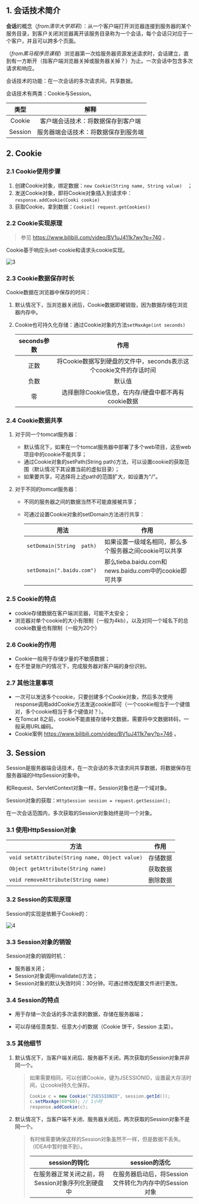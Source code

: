 ## 1. 会话技术简介

**会话**的概念（*from清华大学郑莉*）：从一个客户端打开浏览器连接到服务器的某个服务目录，到客户关闭浏览器离开该服务目录称为一个会话，每个会话只对应于一个客户，并且可以跨多个页面。

（*from黑马程序员课程*）浏览器第一次给服务器资源发送请求时，会话建立，直到有一方断开（指客户端浏览器关掉或服务器关掉？）为止。一次会话中包含多次请求和响应。

会话技术的功能：在一次会话的多次请求间，共享数据。

会话技术有两类：Cookie与Session。

|  类型   |                 解释                 |
| :-----: | :----------------------------------: |
| Cookie  |  客户端会话技术：将数据保存到客户端  |
| Session | 服务器端会话技术：将数据保存到服务端 |

## 2. Cookie

### 2.1 Cookie使用步骤

1. 创建Cookie对象，绑定数据：`new Cookie(String name, String value)  `；
2. 发送Cookie对象，即将Cookie对象插入到请求中：`response.addCookie(Cooki cookie)` 
3. 获取Cookie，拿到数据：`Cookie[] request.getCookies()`

### 2.2 Cookie实现原理

> 参见 https://www.bilibili.com/video/BV1uJ411k7wy?p=740 。

Cookie基于响应头set-cookie和请求头cookie实现。

![3](https://chua-n.gitee.io/blog-images/notebooks/JavaWeb/后端/3.png)

### 2.3 Cookie数据保存时长

Cookie数据在浏览器中保存的时间：

1. 默认情况下，当浏览器关闭后，Cookie数据即被销毁，因为数据存储在浏览器内存中。

2. Cookie也可持久化存储：通过Cookie对象的方法`setMaxAge(int seconds)`

    | seconds参数 |                             作用                             |
    | :---------: | :----------------------------------------------------------: |
    |    正数     | 将Cookie数据写到硬盘的文件中，seconds表示这个cookie文件的存话时间 |
    |    负数     |                            默认值                            |
    |     零      |     选择删除Cookie信息，在内存/硬盘中都不再有cookie数据      |

### 2.4 Cookie数据共享

1. 对于同一个tomcat服务器：

    - 默认情况下，如果在一个tomcat服务器中部署了多个web项目，这些web项目中的cookie不能共享；
    - 通过Cookie对象的setPath(String      path)方法，可以设置cookie的获取范围（默认情况下其设置当前的虚拟目录）；
    - 如果要共享，可选择将上述path的范围扩大，如设置为"/"。

2. 对于不同的tomcat服务器：

    - 不同的服务器之间的数据当然不可能直接被共享；

    - 可通过设置Cookie对象的setDomain方法进行共享：

        | 用法                        | 作用                                                   |
        | --------------------------- | ------------------------------------------------------ |
        | `setDomain(String  path)`   | 如果设置一级域名相同，那么多个服务器之间cookie可以共享 |
        | `setDomain(".baidu.com")  ` | 那么tieba.baidu.com和news.baidu.com中的cookie即可共享  |

### 2.5 Cookie的特点

- cookie存储数据在客户端浏览器，可能不太安全；
- 浏览器对单个cookie的大小有限制（一般为4kb），以及对同一个域名下的总cookie数量也有限制（一般为20个）

### 2.6 Cookie的作用

- Cookie一般用于存储少量的不敏感数据；
- 在不登录账户的情况下，完成服务器对客户端的身份识别。

### 2.7 其他注意事项

- 一次可以发送多个cookie，只要创建多个Cookie对象，然后多次使用response调用addCookie方法发送cookie即可（一个cookie相当于一个键值对，多个cookie相当于多个键值对？）。
- 在Tomcat 8之前，cookie不能直接存储中文数据，需要将中文数据转码，一般采用URL编码。
- Cookie案例 https://www.bilibili.com/video/BV1uJ411k7wy?p=746 。

## 3. Session

Session是服务器端会话技术，在一次会话的多次请求间共享数据，将数据保存在服务器端的HttpSession对象中。

和Request、ServletContext对象一样，Session对象也是一个域对象。

Session对象的获取：`HttpSession session = request.getSession();`

在一次会话范围内，多次获取的Session对象始终是同一个对象。

### 3.1 使用HttpSession对象

| 方法                                           | 作用     |
| ---------------------------------------------- | -------- |
| `void setAttribute(String name, Object value)` | 存储数据 |
| `Object getAttribute(String name)`             | 获取数据 |
| `void removeAttribute(String name)`            | 删除数据 |

### 3.2 Session的实现原理

Session的实现是依赖于Cookie的：

![4](https://chua-n.gitee.io/blog-images/notebooks/JavaWeb/后端/4.png)

### 3.3 Session对象的销毁

Session对象的销毁时机：

- 服务器关闭；
- Session对象调用invalidate()方法；
- Session对象的默认失效时间：30分钟。可通过修改配置文件进行更改。

### 3.4 Session的特点

- 用于存储一次会话的多次请求的数据，存储在服务器端；

- 可以存储任意类型、任意大小的数据（Cookie 饼干，Session 主菜）。

### 3.5 其他细节

1. 默认情况下，当客户端关闭后、服务器不关闭，两次获取的Session对象并非同一个。  

    > 如果需要相同，可以创建Cookie，键为JSESSIONID，设置最大存活时间，让cookie持久化保存。
    >
    > ```java
    > Cookie c = new Cookie("JSESSIONID", session.getId());
    > c.setMaxAge(60*60); // 1小时
    > response.addCookie(c);
    > ```

2. 默认情况下，当客户端不关闭、服务器关闭后，两次获取的Session对象不是同一个。 

    > 有时候需要确保这样的Session对象虽然不一样，但是数据不丢失。（IDEA中暂时做不到）。
    >
    > |                   session的钝化                   |                     session的活化                      |
    > | :-----------------------------------------------: | :----------------------------------------------------: |
    > | 在服务器正常关闭之前，将Session对象序列化到硬盘中 | 在服务器启动后，将Session文件转化为内存中的Session对象 |

